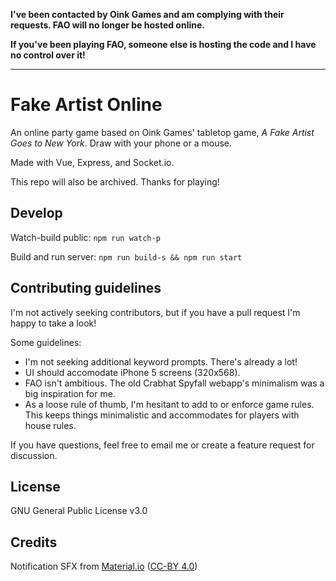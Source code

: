 **I've been contacted by Oink Games and am complying with their requests. FAO will no longer be hosted online.**

**If you've been playing FAO, someone else is hosting the code and I have no control over it!**

---

# Fake Artist Online

An online party game based on Oink Games' tabletop game, _A Fake Artist Goes to New York_. Draw with your phone or a mouse.

Made with Vue, Express, and Socket.io.

This repo will also be archived. Thanks for playing!

## Develop

Watch-build public: `npm run watch-p`

Build and run server: `npm run build-s && npm run start`

## Contributing guidelines

I'm not actively seeking contributors, but if you have a pull request I'm happy to take a look!

Some guidelines:

-   I'm not seeking additional keyword prompts. There's already a lot!
-   UI should accomodate iPhone 5 screens (320x568).
-   FAO isn't ambitious. The old Crabhat Spyfall webapp's minimalism was a big inspiration for me.
-   As a loose rule of thumb, I'm hesitant to add to or enforce game rules. This keeps things minimalistic and accommodates for players with house rules.

If you have questions, feel free to email me or create a feature request for discussion.

## License

GNU General Public License v3.0

## Credits

Notification SFX from [Material.io](https://material.io/design/sound/sound-resources.html) ([CC-BY 4.0](https://creativecommons.org/licenses/by/4.0/))
